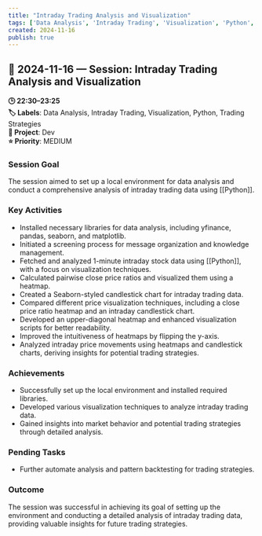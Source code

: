 ```yaml
---
title: "Intraday Trading Analysis and Visualization"
tags: ['Data Analysis', 'Intraday Trading', 'Visualization', 'Python', 'Trading Strategies']
created: 2024-11-16
publish: true
---
```


## 📅 2024-11-16 — Session: Intraday Trading Analysis and Visualization

**🕒 22:30–23:25**  
**🏷️ Labels**: Data Analysis, Intraday Trading, Visualization, Python, Trading Strategies  
**📂 Project**: Dev  
**⭐ Priority**: MEDIUM  


### Session Goal
The session aimed to set up a local environment for data analysis and conduct a comprehensive analysis of intraday trading data using [[Python]].

### Key Activities
- Installed necessary libraries for data analysis, including yfinance, pandas, seaborn, and matplotlib.
- Initiated a screening process for message organization and knowledge management.
- Fetched and analyzed 1-minute intraday stock data using [[Python]], with a focus on visualization techniques.
- Calculated pairwise close price ratios and visualized them using a heatmap.
- Created a Seaborn-styled candlestick chart for intraday trading data.
- Compared different price visualization techniques, including a close price ratio heatmap and an intraday candlestick chart.
- Developed an upper-diagonal heatmap and enhanced visualization scripts for better readability.
- Improved the intuitiveness of heatmaps by flipping the y-axis.
- Analyzed intraday price movements using heatmaps and candlestick charts, deriving insights for potential trading strategies.

### Achievements
- Successfully set up the local environment and installed required libraries.
- Developed various visualization techniques to analyze intraday trading data.
- Gained insights into market behavior and potential trading strategies through detailed analysis.

### Pending Tasks
- Further automate analysis and pattern backtesting for trading strategies.

### Outcome
The session was successful in achieving its goal of setting up the environment and conducting a detailed analysis of intraday trading data, providing valuable insights for future trading strategies.
